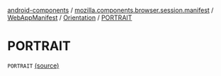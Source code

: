 [android-components](../../../index.md) / [mozilla.components.browser.session.manifest](../../index.md) / [WebAppManifest](../index.md) / [Orientation](index.md) / [PORTRAIT](./-p-o-r-t-r-a-i-t.md)

# PORTRAIT

`PORTRAIT` [(source)](https://github.com/mozilla-mobile/android-components/blob/master/components/browser/session/src/main/java/mozilla/components/browser/session/manifest/WebAppManifest.kt#L139)
